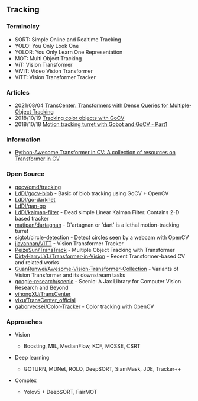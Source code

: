 ## Tracking

### Terminoloy
- SORT: Simple Online and Realtime Tracking
- YOLO: You Only Look One
- YOLOR: You Only Learn One Representation
- MOT: Multi Object Tracking
- ViT: Vision Transformer
- ViViT: Video Vision Transformer
- ViTT: Vision Transformer Tracker


### Articles
- 2021/08/04 [TransCenter: Transformers with Dense Queries for Multiple-Object Tracking](https://team.inria.fr/robotlearn/transcenter-transformers-with-dense-queriesfor-multiple-object-tracking/)
- 2018/10/19 [Tracking color objects with GoCV](https://blog.matiaspan.dev/posts/box-tracking-with-gocv/)
- 2018/10/18 [Motion tracking turret with Gobot and GoCV - Part1](https://blog.matiaspan.dev/posts/motion-tracking-turret-with-gobot-and-gocv/)


### Information
- [Python-Awesome Transformer in CV: A collection of resources on Transformer in CV](https://openprojectrepo.com/project/Yutong-Zhou-cv-Awesome-Transformer-in-CV-python-deep-learning)


### Open Source
- [gocv/cmd/tracking](https://github.com/hybridgroup/gocv/tree/release/cmd/tracking)
- [LdDl/gocv-blob](https://github.com/LdDl/gocv-blob) - Basic of blob tracking using GoCV + OpenCV
- [LdDl/go-darknet](https://github.com/LdDl/go-darknet)
- [LdDl/gan-go](https://github.com/LdDl/gan-go)
- [LdDl/kalman-filter](https://github.com/LdDl/kalman-filter) - Dead simple Linear Kalman Filter. Contains 2-D based tracker
- [matipan/dartagnan](https://github.com/matipan/dartagnan) - D'artagnan or 'dart' is a lethal motion-tracking turret
- [sigtot/circle-detection](https://github.com/sigtot/circle-detection) - Detect circles seen by a webcam with OpenCV
- [jiayannan/VITT](https://github.com/jiayannan/VITT) - Vision Transformer Tracker
- [PeizeSun/TransTrack](https://github.com/PeizeSun/TransTrack) - Multiple Object Tracking with Transformer
- [DirtyHarryLYL/Transformer-in-Vision](https://github.com/DirtyHarryLYL/Transformer-in-Vision) - Recent Transformer-based CV and related works
- [GuanRunwei/Awesome-Vision-Transformer-Collection](https://github.com/GuanRunwei/Awesome-Vision-Transformer-Collection) - Variants of Vision Transformer and its downstream tasks
- [google-research/scenic](https://github.com/google-research/scenic) - Scenic: A Jax Library for Computer Vision Research and Beyond
- [yihongXU/TransCenter](https://github.com/yihongXU/TransCenter)
- [yixu/TransCenter_official](https://gitlab.inria.fr/yixu/TransCenter_official)
- [gaborvecsei/Color-Tracker](https://github.com/gaborvecsei/Color-Tracker) - Color tracking with OpenCV




### Approaches
- Vision
    - Boosting, MIL, MedianFlow, KCF, MOSSE, CSRT

- Deep learning
    - GOTURN, MDNet, ROLO, DeepSORT, SiamMask, JDE, Tracker++

- Complex
    -  Yolov5 + DeepSORT, FairMOT
